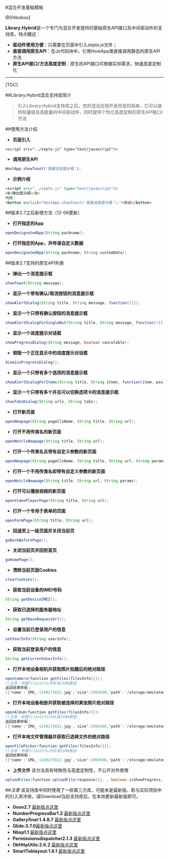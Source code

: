 #混合开发基础模板

@[Hiboboo]

**Library.Hybrid**是一个专门为混合开发提供的基础原生API接口及中间驱动件的支持库，特点概述：
- **驱动件使用方便**：只需要在页面中引入*zepto.js*文件；
- **直接调用原生API**：在Js代码块中，引用HostApp类直接调用静态的原生API方法
- **原生API接口/方法高度定制**：原生的API接口可根据实际需求，快速高度定制化

-------------------

[TOC]

##Library.Hybrid混合支持库简介

>引入Library.Hybrid支持库之后，您的混合应用开发将变的简单，它可以提供轻量级且高能量的中间驱动件，同时提供个性化高度定制的原生API接口/方法

##使用方法介绍

- **页面引入**
``` vbscript-html
<script src="../zepto.js" type="text/javascript"/>
```
- **调用原生API**
``` javaScript
HostApp.showToast('我是消息提示框');
```
- **示例介绍**
``` HTML
<script src="../zepto.js" type="text/javascript"/>
<b>弹出提示框</b>
代码：
<button onclick="HostApp.showToast('我是消息提示框');">测试</button>
```

##版本2.7之后新增方法（12-06更新）
- **打开指定的App**
``` java
openDesignatedApp(String packname);
```
- **打开指定的App，并传递自定义数据**
``` java
openDesignatedApp(String packname, String customData);
```

##版本2.7支持的原生API列表
- **弹出一个消息提示框**
``` java
showToast(String message);
```
- **显示一个带有确认/取消按钮的消息提示框**
``` java
showAlertDialog(String title, String message, function(){});
```
- **显示一个只带有确认按钮的消息提示框**
``` java
showAlertDialogForSingleBut(String title, String message, function(){});
```
- **显示一个进度提示对话框**
``` java
showProgressDialog(String message, boolean cancelable);
```
- **销毁一个正在显示中的进度提示对话框**
``` java
dismissProgressDialog();
```
- **显示一个只带有多个选项的消息提示框**
``` java
showAlertDialogForItems(String title, String items, function(item, position){});
```
- **显示一个只带有多个并且可以切换选项卡的消息提示框**
``` java
showTabsDialog(String urls, String tabs);
```
- **打开新页面**
``` java
openNewpage(String pageClsName, String title, String url);
```
- **打开不用传类名的新页面**
``` java
openNotclsNewpage(String title, String url);
```
- **打开一个传类名且带有自定义参数的新页面**
``` java
openNewpage(String pageClsName, String title, String url, String params);
```
- **打开一个不用传类名却带有自定义参数的新页面**
``` java
openNotclsNewpage(String title, String url, String params);
```
- **打开可以播放视频的新页面**
``` java
openVideoPlayerPage(String title, String url);
```
- **打开一个专用于表单的页面**
``` java
openFormPage(String title, String url);
```
- **回退至上一级页面并关闭当前页**
``` java
goBackBeforePage();
```
- **关闭当前页并回到首页**
``` java
goHomePage();
```
- **清除当前页面Cookies**
``` java
clearCookies();
```
- **获取当前设备的IMEI号码**
``` java
String getDeviceIMEI();
```
- **获取已选择的服务器地址**
``` java
String getBaseRequestUrl();
```
- **设置当前已登录用户的信息**
``` java
setUserInfo(String userinfo);
```
- **获取当前登录用户的信息**
``` java
String getCurrentUserInfo();
```
- **打开本地设备相机并获取照片拍摄后的绝对路径**
``` java
openCamera(function getFiles(filesInfo){});
//注意：参数filesInfo为标准JSON数组
返回结果样板：
[{'name':'IMG_-1198173822.jpg','size':2964508,'path':'/storage/emulated/0/DCIM/IMG_-1198173822.jpg'}]
```
- **打开本地设备相册并获取被选择的某张照片绝对路径**
``` java
openAlbum(function getFiles(filesInfo){});
//注意：参数filesInfo为标准JSON数组
返回结果样板：
[{'name':'IMG_-1198173822.jpg','size':2964508,'path':'/storage/emulated/0/DCIM/IMG_-1198173822.jpg'}]
```
- **打开本地文件管理器并获取已选择文件的绝对路径**
``` java
openFilePicker(function getFiles(filesInfo){});
//注意：参数filesInfo为标准JSON数组
返回结果样板：
[{'name':'IMG_-1198173822.jpg','size':2964508,'path':'/storage/emulated/0/DCIM/IMG_-1198173822.jpg'}]
```
- **上传文件**
该方法具有特殊性与高度定制性，不公开对外使用
``` java
uploadFiles(function uploadFile(response){}, , boolean isShowProgress, String message, String url, String params, String files);
```

##*注意*
该支持库中同时使用了一些第三方库，可能未是最新版，若与实际项目中的引入哭冲突，请Download当前支持库后，在本地更新最新版即可。
- **Gson2.7** [最新版点这里](https://github.com/google/gson)
- **NumberProgressBar1.2** [最新版点这里](https://github.com/daimajia/NumberProgressBar)
- **Galleryfinal:1.4.8.7** [最新版点这里](https://github.com/pengjianbo/GalleryFinal)
- **Glide:3.7.0**[最新版点这里](https://github.com/bumptech/glide)
- **Nbsp1.1** [最新版点这里](https://github.com/nbsp-team/MaterialFilePicker)
- **Permissionsdispatcher2.1.3** [最新版点这里](https://github.com/hotchemi/PermissionsDispatcher)
- **OkHttpUtils:2.6.2** [最新版点这里](https://github.com/hongyangAndroid/okhttputils)
- **SmartTablayout:1.6.1** [最新版点这里](https://github.com/ogaclejapan/SmartTabLayout)